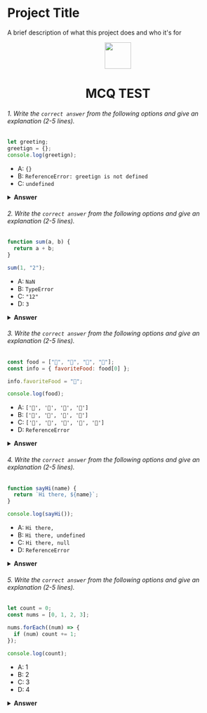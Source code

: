 
# Project Title

A brief description of what this project does and who it's for

<div align="center">
  <img height="60" src="https://edurev.gumlet.io/AllImages/original/ApplicationImages/CourseImages/944e5d47-8c55-4a89-91e5-22ab5f2798fc_CI.png">
  <h1>MCQ TEST</h1>
</div>

###### 1. Write the `correct answer` from the following options and give an explanation (2-5 lines).

```javascript
let greeting;
greetign = {};
console.log(greetign);
```

- A: `{}`
- B: `ReferenceError: greetign is not defined`
- C: `undefined`

<details><summary><b>Answer</b></summary>
<p>

#### Answer: A:{} . 


<i>Write your explanation here</i>
 
In the code provided, a variable named "greeting" is declared.
   Then, there is  assigns an empty object to a variable named "greetign"  . Finally, when you log "greetign" to the console, it will output an empty object, as that is the value assigned to "greetign.
</p>
</details>

###### 2. Write the `correct answer` from the following options and give an explanation (2-5 lines).

```javascript
function sum(a, b) {
  return a + b;
}

sum(1, "2");
```

- A: `NaN`
- B: `TypeError`
- C: `"12"`
- D: `3`

<details><summary><b>Answer</b></summary>
<p>

#### Answer: C:`"12"`. 

<i>Write your explanation here</i>

 In JavaScript, when we use the + operator with one or both strings operands , it performs concatenation instead of addition. Function call sum(1, "2"); here  first argument 1 is  a number but the second argument "2" is a string. Therefore, JavaScript will concatenate the string "2" with the number 1, resulting in the string "12."
</p>
</details>

###### 3. Write the `correct answer` from the following options and give an explanation (2-5 lines).

```javascript
const food = ["🍕", "🍫", "🥑", "🍔"];
const info = { favoriteFood: food[0] };

info.favoriteFood = "🍝";

console.log(food);
```

- A: `['🍕', '🍫', '🥑', '🍔']`
- B: `['🍝', '🍫', '🥑', '🍔']`
- C: `['🍝', '🍕', '🍫', '🥑', '🍔']`
- D: `ReferenceError`

<details><summary><b>Answer</b></summary>
<p>

#### Answer: A: ['🍕', '🍫', '🥑', '🍔'] .

<i>Write your explanation here</i>
In this code, an array food is created with four elements. Then, an object info is created with a property favoriteFood that initially holds the first element of the food array, which is "🍕". Later, the value of info.favoriteFood is reassigned to "🍝", but this change does not affect the original food array.

 So,
 when we log the food array, it remains unchanged, and the output is ['🍕', '🍫', '🥑', '🍔'].
</p>
</details>

###### 4. Write the `correct answer` from the following options and give an explanation (2-5 lines).

```javascript
function sayHi(name) {
  return `Hi there, ${name}`;
}

console.log(sayHi());
```

- A: `Hi there,`
- B: `Hi there, undefined`
- C: `Hi there, null`
- D: `ReferenceError`

<details><summary><b>Answer</b></summary>
<p>

#### Answer:B: `Hi there, undefined` .

<i>Write your explanation here</i>

  In the sayHi function, there is a parameter name that expects an argument when the function is called. 
However, when we call sayHi() without providing any argument, name remains undefined.

 The function still  executes, but it concatenates the undefined value with the string, resulting in "Hi there, undefined" being returned and logged to the console.
</p>
</details>

###### 5. Write the `correct answer` from the following options and give an explanation (2-5 lines).

```javascript
let count = 0;
const nums = [0, 1, 2, 3];

nums.forEach((num) => {
  if (num) count += 1;
});

console.log(count);
```

- A: 1
- B: 2
- C: 3
- D: 4

<details><summary><b>Answer</b></summary>
<p>

#### Answer: C: 3 .

<i>Write your explanation here</i>

In this code, a forEach loop iterates through the nums array. For each element num in the array, the if (num) condition checks if the value of num is truthy (in JavaScript, 0 is falsy, and any non-zero number is truthy). Since there are three non-zero elements in the nums array (1, 2, and 3), the count variable is incremented for each of them. Therefore, the value of count becomes 3, and that's what gets logged to the console.
</p>
</details>



